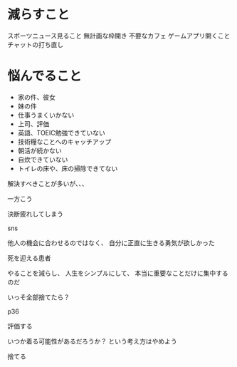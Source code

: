 # 減らすこと
スポーツニュース見ること
無計画な枠開き
不要なカフェ
ゲームアプリ開くこと
チャットの打ち直し

# 悩んでること
- 家の件、彼女
- 妹の件
- 仕事うまくいかない
- 上司、評価
- 英語、TOEIC勉強できていない
- 技術糧なことへのキャッチアップ
- 朝活が続かない
- 自炊できていない
- トイレの床や、床の掃除できてない

解決すべきことが多いが、、、

一方こう

決断疲れしてしまう

sns

他人の機会に合わせるのではなく、
自分に正直に生きる勇気が欲しかった

死を迎える患者


やることを減らし、
人生をシンプルにして、
本当に重要なことだけに集中するのだ
  
いっそ全部捨てたら？

p36

評価する

いつか着る可能性があるだろうか？
という考え方はやめよう

捨てる